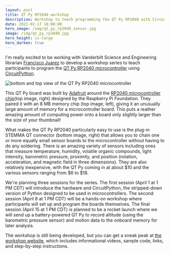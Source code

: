 ```yaml
---
layout: post
title: QT Py RP2040 workshop
description: Workshop to teach programming the QT Py RP2040 with CircuitPython
date: 2022-02-17 18:00:00
hero_image: /img/qt_py_rp2040_sensor.jpg
image: /img/qt_py_rp2040.jpg
hero_height: is-large
hero_darken: true
---
```


I'm really excited to be working with Vanderbilt Science and Engineering librarian [Francisco Juarez](https://www.linkedin.com/in/francisco-juarez-he-him-03b9b1176/) to develop a workshop series to teach participants to program the [QT Py RP2040 microcontroller](https://www.adafruit.com/product/4900) using [CircuitPython](https://circuitpython.org/). 

![bottom and top view of the QT Py RP2040 microcontroller](../../../../img/qt_py_rp2040.jpg)

This QT Py board was built by [Adafruit](https://www.adafruit.com/) around the [RP2040 microcontroller chip](https://www.raspberrypi.com/documentation/microcontrollers/rp2040.html)(top image, right) designed by the Raspberry Pi Foundation. They paired it with an 8 MB memory chip (top image, left), giving it an unusually large amount of memory for a microcontroller board. This puts a reather amazing amount of computing power onto a board only slightly larger than the size of your thumbnail! 

What makes the QT Py RP2040 particularly easy to use is the plug-in STEMMA QT connector (bottom image, right) that allows you to chain one or more equally small sensor boards to the microcontroller without having to do any soldering. There is an amazing variety of sensors including ones that measure temperature, humidity, volatile organic compounds, light intensity, barometric pressure, proximity, and position (rotation, acceleration, and magnetic field in three dimensions). They are also relatively inexpensive, with the QT Py coming in at about $10 and the various sensors ranging from $6 to $18. 

We're planning three sessions for the series. The first session (April 1 at 1 PM CDT) will introduce the hardware and CircuitPython, the stripped-down version of Python designed to be used in microcontrollers. The second session (April 8 at 1 PM CDT) will be a hands-on workshop where participants will set up and program the boards themselves. The final session (April 15 at 1 PM CDT) is planned to be a rocket launch where we will send up a battery-powered QT Py to record altitude (using the barometric pressure sensor) and motion data to the onboard memory for later analysis. 

The workshop is still being developed, but you can get a sneak peak at [the workshop website](https://heardlibrary.github.io/digital-scholarship/script/codegraf/038/), which includes informational videos, sample code, links, and step-by-step instructions. 
